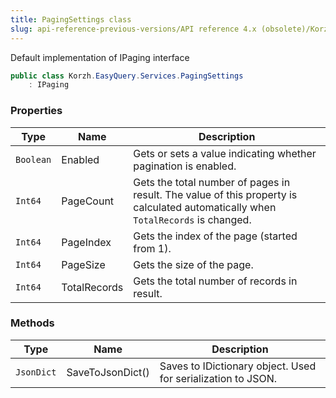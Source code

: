 ```yaml
---
title: PagingSettings class
slug: api-reference-previous-versions/API reference 4.x (obsolete)/Korzh.EasyQuery.Services namespace/pagingsettings-class
---
```



Default implementation of IPaging interface
```csharp
public class Korzh.EasyQuery.Services.PagingSettings
    : IPaging

```

### Properties

| Type | Name | Description | 
| --- | --- | --- | 
| `Boolean` | Enabled | Gets or sets a value indicating whether pagination is enabled. | 
| `Int64` | PageCount | Gets the total number of pages in result.  The value of this property is calculated automatically when `TotalRecords` is changed. | 
| `Int64` | PageIndex | Gets the index of the page (started from 1). | 
| `Int64` | PageSize | Gets the size of the page. | 
| `Int64` | TotalRecords | Gets the total number of records in result. | 


### Methods

| Type | Name | Description | 
| --- | --- | --- | 
| `JsonDict` | SaveToJsonDict() | Saves to IDictionary object. Used for serialization to JSON. |